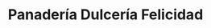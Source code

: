 ---
title: "Panadería Dulcería Felicidad"
url: /la-chorrera/panaderia-dulceria-felicidad/
shop: Bäckerei
---